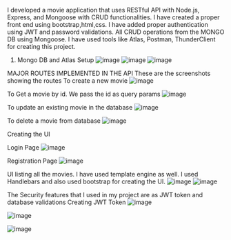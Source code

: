 I developed a movie application that uses  RESTful API with Node.js, Express, and Mongoose with CRUD functionalities.
I have created a proper front end using bootstrap,html,css. I have added proper authentication  using JWT and password validations.
All CRUD operations from the MONGO DB using Mongoose. I have used tools like Atlas, Postman, ThunderClient for creating this project.

1. Mongo DB and Atlas Setup
![image](https://user-images.githubusercontent.com/119617848/210272716-3ed71e38-ebcb-4db7-93b6-42ccd0945789.png)
![image](https://user-images.githubusercontent.com/119617848/210272828-7a112aa2-1a9c-4d54-b4cc-1f4c4eebc5b5.png)
![image](https://user-images.githubusercontent.com/119617848/210272854-e4593732-64fb-4c19-b5eb-71d9e47983d1.png)

MAJOR ROUTES IMPLEMENTED IN THE API
These are the screenshots showing the routes
To create a new movie
![image](https://user-images.githubusercontent.com/119617848/210273151-39d415b9-a41c-45a2-8790-c99de64024f5.png)

To Get a movie by id. We pass the id as query params
![image](https://user-images.githubusercontent.com/119617848/210273327-2e2b6fc6-8a90-4ab4-a01b-668fa7da3f41.png)

To update an existing movie in the database
![image](https://user-images.githubusercontent.com/119617848/210273407-58526d3c-1989-48f4-9511-55f8d45c4be8.png)

To delete a movie from database
![image](https://user-images.githubusercontent.com/119617848/210273520-cb57de07-cd7e-4154-a0ef-3455d12d5dd4.png)

Creating the UI

Login Page
![image](https://user-images.githubusercontent.com/119617848/210273997-62920ada-f2bb-43ea-a5dd-1eca8afed86f.png)

Registration Page
![image](https://user-images.githubusercontent.com/119617848/210274247-55c6fb63-98ff-494c-952b-d74fa8c3af44.png)

UI listing all the movies.
I have used template engine as well. I used Handlebars and also used bootstrap for creating the UI.
![image](https://user-images.githubusercontent.com/119617848/210279952-65e235b4-bb76-4bf5-8896-56492efacbfb.png)
![image](https://user-images.githubusercontent.com/119617848/210279971-e6b985b6-255f-4af8-9475-be052670e5a3.png)

The Security features that I used in my project are as JWT token and database validations
Creating JWT Token
![image](https://user-images.githubusercontent.com/119617848/210280097-9f3e4ae1-4c17-4e47-a423-783e23d4c67d.png)

![image](https://user-images.githubusercontent.com/119617848/210280157-bb539f31-953c-445c-b06a-43438200ee50.png)

![image](https://user-images.githubusercontent.com/119617848/210280191-c97e1b6b-f640-4fa3-84b4-c8aa2fd72ae9.png)





















